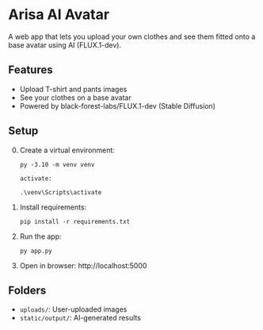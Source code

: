 # Arisa AI Avatar

A web app that lets you upload your own clothes and see them fitted onto a base avatar using AI (FLUX.1-dev).

## Features
- Upload T-shirt and pants images
- See your clothes on a base avatar
- Powered by black-forest-labs/FLUX.1-dev (Stable Diffusion)

## Setup
0. Create a virtual environment:
   ```
   py -3.10 -m venv venv

   activate:

   .\venv\Scripts\activate
   ```

1. Install requirements:
   ```
   pip install -r requirements.txt
   ```
2. Run the app:
   ```
   py app.py
   ```
3. Open in browser: http://localhost:5000

## Folders
- `uploads/`: User-uploaded images
- `static/output/`: AI-generated results


